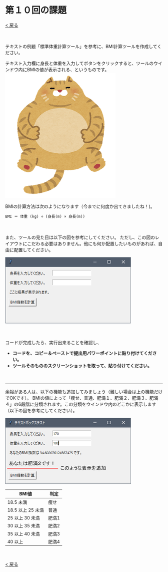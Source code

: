 # 第１０回の課題

[< 戻る](../)

　

テキストの例題「標準体重計算ツール」を参考に、BMI計算ツールを作成してください。

テキスト入力欄に身長と体重を入力してボタンをクリックすると、ツールのウインドウ内にBMIの値が表示される、というものです。
![img](assets/image1.png)


BMIの計算方法は次のようになります（今までに何度か出てきましたね！)。

```python
BMI ＝ 体重 (kg) ÷ (身長(m) × 身長(m))
```

　

また、ツールの見た目は以下の図を参考にしてください。
ただし、この図のレイアウトにこだわる必要はありません。他にも何か配置したいものがあれば、自由に配置してください。

![img](assets/image2.png)

　

コードが完成したら、実行出来ることを確認し、

- **コードを、コピー＆ペーストで提出用パワーポイントに貼り付けてください。**
- **ツールそのもののスクリーンショットを取って、貼り付けてください。**

　

---

余裕がある人は、以下の機能も追加してみましょう（難しい場合は上の機能だけでOKです）。
BMIの値によって「痩せ、普通、肥満１、肥満２、肥満３、肥満４」の6段階に分類されます。この分類をウインドウ内のどこかに表示します（以下の図を参考にしてください）。

![img](assets/image3.png)

| BMI値             | 判定  |
| ----------------- | ----- |
| 18.5 未満         | 痩せ  |
| 18.5 以上 25 未満 | 普通  |
| 25 以上 30 未満   | 肥満1 |
| 30 以上 35 未満   | 肥満2 |
| 35 以上 40 未満   | 肥満3 |
| 40 以上           | 肥満4 |

　

[< 戻る](../)